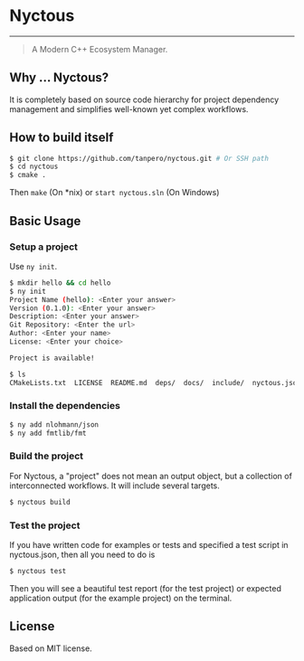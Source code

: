 # Nyctous

---

> A Modern C++ Ecosystem Manager.

## Why ... Nyctous?

It is completely based on source code hierarchy for project dependency management and simplifies well-known yet complex workflows.

## How to build itself

```bash
$ git clone https://github.com/tanpero/nyctous.git # Or SSH path
$ cd nyctous
$ cmake .
```

Then `make` (On *nix) or `start nyctous.sln` (On Windows)

## Basic Usage

### Setup a project

Use `ny init`.

```bash
$ mkdir hello && cd hello
$ ny init
Project Name (hello): <Enter your answer>
Version (0.1.0): <Enter your answer>
Description: <Enter your answer>
Git Repository: <Enter the url>
Author: <Enter your name>
License: <Enter your choice>

Project is available!

$ ls
CMakeLists.txt  LICENSE  README.md  deps/  docs/  include/  nyctous.json  src/  test/
```

### Install the dependencies

```bash
$ ny add nlohmann/json
$ ny add fmtlib/fmt
```

### Build the project

For Nyctous, a "project" does not mean an output object, but a collection of interconnected workflows. It will include several targets.

```bash
$ nyctous build
```

### Test the project

If you have written code for examples or tests and specified a test script in nyctous.json, then all you need to do is

```bash
$ nyctous test
```

Then you will see a beautiful test report (for the test project) or expected application output (for the example project) on the terminal.

## License

Based on MIT license.
